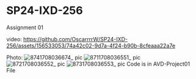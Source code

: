 # SP24-IXD-256
Assignment 01

video:
https://github.com/OscarrrrW/SP24-IXD-256/assets/156533053/74a42c02-9d7a-4f24-b90b-8cfeaaa22a7e

Photo:
![8741708036674_ pic](https://github.com/OscarrrrW/SP24-IXD-256/assets/156533053/af45560d-4072-4139-9ff1-ad5a1c059a50)
![8711708036551_ pic](https://github.com/OscarrrrW/SP24-IXD-256/assets/156533053/98ec68df-6cd4-4958-822d-7769b47b94c1)
![8721708036552_ pic](https://github.com/OscarrrrW/SP24-IXD-256/assets/156533053/06cf404f-ce45-40dc-b5d2-f998ad2cae44)
![8731708036553_ pic](https://github.com/OscarrrrW/SP24-IXD-256/assets/156533053/17f7c4a9-9934-4101-be03-f8b6fc6187a0)
Code is in AVD-Project01 File
